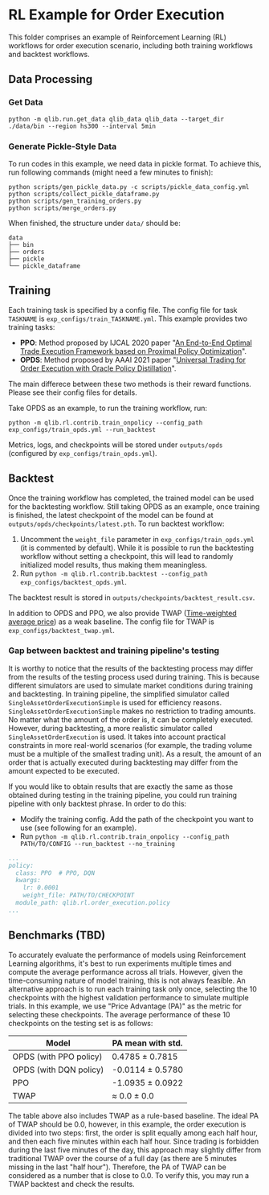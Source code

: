 # RL Example for Order Execution

This folder comprises an example of Reinforcement Learning (RL) workflows for order execution scenario, including both training workflows and backtest workflows.

## Data Processing

### Get Data

```
python -m qlib.run.get_data qlib_data qlib_data --target_dir ./data/bin --region hs300 --interval 5min
```

### Generate Pickle-Style Data

To run codes in this example, we need data in pickle format. To achieve this, run following commands (might need a few minutes to finish):

```
python scripts/gen_pickle_data.py -c scripts/pickle_data_config.yml
python scripts/collect_pickle_dataframe.py
python scripts/gen_training_orders.py
python scripts/merge_orders.py
```

When finished, the structure under `data/` should be:

```
data
├── bin
├── orders
├── pickle
└── pickle_dataframe
```

## Training

Each training task is specified by a config file. The config file for task `TASKNAME` is `exp_configs/train_TASKNAME.yml`. This example provides two training tasks:

- **PPO**: Method proposed by IJCAL 2020 paper "[An End-to-End Optimal Trade Execution Framework based on Proximal Policy Optimization](https://www.ijcai.org/proceedings/2020/0627.pdf)".
- **OPDS**: Method proposed by AAAI 2021 paper "[Universal Trading for Order Execution with Oracle Policy Distillation](https://arxiv.org/abs/2103.10860)".

The main differece between these two methods is their reward functions. Please see their config files for details.

Take OPDS as an example, to run the training workflow, run:

```
python -m qlib.rl.contrib.train_onpolicy --config_path exp_configs/train_opds.yml --run_backtest
```

Metrics, logs, and checkpoints will be stored under `outputs/opds` (configured by `exp_configs/train_opds.yml`). 

## Backtest

Once the training workflow has completed, the trained model can be used for the backtesting workflow. Still taking OPDS as an example, once training is finished, the latest checkpoint of the model can be found at `outputs/opds/checkpoints/latest.pth`. To run backtest workflow:

1. Uncomment the `weight_file` parameter in `exp_configs/train_opds.yml` (it is commented by default). While it is possible to run the backtesting workflow without setting a checkpoint, this will lead to randomly initialized model results, thus making them meaningless.
2. Run `python -m qlib.rl.contrib.backtest --config_path exp_configs/backtest_opds.yml`.

The backtest result is stored in `outputs/checkpoints/backtest_result.csv`.

In addition to OPDS and PPO, we also provide TWAP ([Time-weighted average price](https://en.wikipedia.org/wiki/Time-weighted_average_price)) as a weak baseline. The config file for TWAP is `exp_configs/backtest_twap.yml`.

### Gap between backtest and training pipeline's testing

It is worthy to notice that the results of the backtesting process may differ from the results of the testing process used during training.
This is because different simulators are used to simulate market conditions during training and backtesting.
In training pipeline, the simplified simulator called `SingleAssetOrderExecutionSimple` is used for efficiency reasons. 
`SingleAssetOrderExecutionSimple` makes no restriction to trading amounts. 
No matter what the amount of the order is, it can be completely executed.
However, during backtesting, a more realistic simulator called `SingleAssetOrderExecution` is used. 
It takes into account practical constraints in more real-world scenarios (for example, the trading volume must be a multiple of the smallest trading unit).
As a result, the amount of an order that is actually executed during backtesting may differ from the amount expected to be executed.

If you would like to obtain results that are exactly the same as those obtained during testing in the training pipeline, you could run training pipeline with only backtest phrase.
In order to do this:
- Modify the training config. Add the path of the checkpoint you want to use (see following for an example).
- Run `python -m qlib.rl.contrib.train_onpolicy --config_path PATH/TO/CONFIG --run_backtest --no_training`

```yaml
...
policy:
  class: PPO  # PPO, DQN
  kwargs:
    lr: 0.0001
    weight_file: PATH/TO/CHECKPOINT
  module_path: qlib.rl.order_execution.policy
...
```

## Benchmarks (TBD)

To accurately evaluate the performance of models using Reinforcement Learning algorithms, it's best to run experiments multiple times and compute the average performance across all trials. However, given the time-consuming nature of model training, this is not always feasible. An alternative approach is to run each training task only once, selecting the 10 checkpoints with the highest validation performance to simulate multiple trials. In this example, we use "Price Advantage (PA)" as the metric for selecting these checkpoints. The average performance of these 10 checkpoints on the testing set is as follows:

| **Model**                   | **PA mean with std.** |
|-----------------------------|-----------------------|
| OPDS (with PPO policy)      |  0.4785 ± 0.7815      |
| OPDS (with DQN policy)      | -0.0114 ± 0.5780      |
| PPO                         | -1.0935 ± 0.0922      |
| TWAP                        |   ≈ 0.0 ± 0.0         |

The table above also includes TWAP as a rule-based baseline. The ideal PA of TWAP should be 0.0, however, in this example, the order execution is divided into two steps: first, the order is split equally among each half hour, and then each five minutes within each half hour. Since trading is forbidden during the last five minutes of the day, this approach may slightly differ from traditional TWAP over the course of a full day (as there are 5 minutes missing in the last "half hour"). Therefore, the PA of TWAP can be considered as a number that is close to 0.0. To verify this, you may run a TWAP backtest and check the results.
